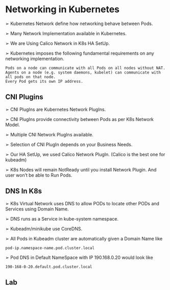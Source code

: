 # Networking in Kubernetes

➢ Kubernetes Network define how networking behave between Pods.

➢ Many Network Implementation available in Kubernetes.

➢ We are Using Calico Network in K8s HA SetUp.

➢ Kubernetes imposes the following fundamental requirements on any networking implementation.

```
Pods on a node can communicate with all Pods on all nodes without NAT.
Agents on a node (e.g. system daemons, kubelet) can communicate with all pods on that node.
Every Pod gets its own IP address.
```

## CNI Plugins

➢ CNI PlugIns are Kubernetes Network PlugIns.

➢ CNI PlugIns provide connectivity between Pods as per K8s Network Model.

➢ Multiple CNI Network PlugIns available.

➢ Selection of CNI PlugIn depends on your Business Needs.

➢ Our HA SetUp, we used Calico Network PlugIn. (Calico is the best one for kubeadm)

➢ K8s Nodes will remain NotReady until you install Network Plugin. And user won’t be able to Run Pods.

## DNS In K8s

➢ K8s Virtual Network uses DNS to allow PODs to locate other PODs and Services using Domain Name.

➢ DNS runs as a Service in kube-system namespace.

➢ Kubeadm/minikube use CoreDNS.

➢ All Pods in Kubeadm cluster are automatically given a Domain Name like

```
pod-ip.namespace-name.pod.cluster.local
```

➢ Pod DNS in Default NameSpace with IP 190.168.0.20 would look like

```
190-168-0-20.default.pod.cluster.local
```

## Lab
